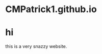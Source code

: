 # CMPatrick1.github.io
<!DOCTYPE html>
<html>
<body>
<h1>hi</h1>
<p>this is a very snazzy website.</p>
</body>
</html>
